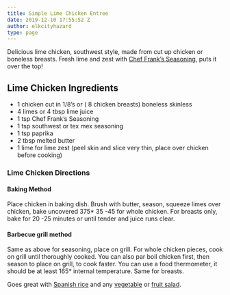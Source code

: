 ```yaml
---
title: Simple Lime Chicken Entree
date: 2019-12-10 17:55:52 Z
author: elkcityhazard
type: page
---
```


Delicious lime chicken, southwest style, made from cut up chicken or boneless breasts. Fresh lime and zest with [Chef Frank&#8217;s Seasoning][1], puts it over the top!

## Lime Chicken Ingredients

  * 1 chicken cut in 1/8&#8217;s or ( 8 chicken breasts) boneless skinless
  * 4 limes or 4 tbsp lime juice
  * 1 tsp Chef Frank&#8217;s Seasoning
  * 1 tsp southwest or tex mex seasoning
  * 1 tsp paprika
  * 2 tbsp melted butter
  * 1 lime for lime zest (peel skin and slice very thin, place over chicken before cooking)

### Lime Chicken Directions

#### Baking Method

Place chicken in baking dish. Brush with butter, season, squeeze limes over chicken, bake uncovered 375* 35 -45 for whole chicken. For breasts only, bake for 20 -25 minutes or until tender and juice runs clear.

#### Barbecue grill method

Same as above for seasoning, place on grill. For whole chicken pieces, cook on grill until thoroughly cooked. You can also par boil chicken first, then season to place on grill, to cook faster. You can use a food thermometer, it should be at least 165* internal temperature. Same for breasts.

Goes great with [Spanish rice][2] and any [vegetable][3] or [fruit salad][4].

 [1]: /wordpress/shop/
 [2]: /wordpress/easy-mexican-recipes/quick-spanish-rice-recipe/
 [3]: /wordpress/hot-vegetables/
 [4]: /wordpress/grilling-cookouts-and-barbecues/strawberry-spinach-salad-recipe/